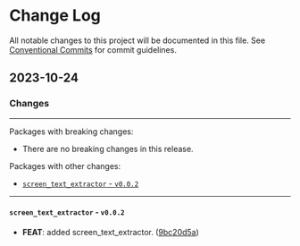 # Change Log

All notable changes to this project will be documented in this file.
See [Conventional Commits](https://conventionalcommits.org) for commit guidelines.

## 2023-10-24

### Changes

---

Packages with breaking changes:

 - There are no breaking changes in this release.

Packages with other changes:

 - [`screen_text_extractor` - `v0.0.2`](#screen_text_extractor---v002)

---

#### `screen_text_extractor` - `v0.0.2`

 - **FEAT**: added screen_text_extractor. ([9bc20d5a](https://github.com/Albertbol/flutter-packages-monorepo/commit/9bc20d5a437b04477d03376d077e50cd1555fc33))

